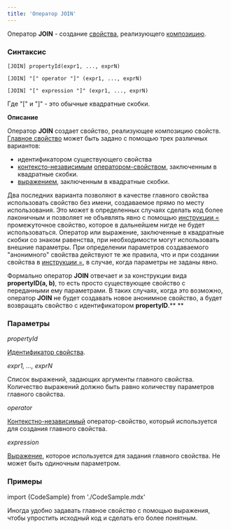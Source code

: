 ```yaml
---
title: 'Оператор JOIN'
---
```


Оператор **JOIN** - создание [свойства](Properties.md), реализующего [композицию](Composition_JOIN_.md).

### Синтаксис

    [JOIN] propertyId(expr1, ..., exprN)
     
    [JOIN] "[" operator "]" (expr1, ..., exprN)
     
    [JOIN] "[" expression "]" (expr1, ..., exprN) 

Где "\[" и "\]" - это обычные квадратные скобки.

**Описание** 

Оператор **JOIN** создает свойство, реализующее композицию свойств. [Главное свойство](Composition_JOIN_.md) может быть задано с помощью трех различных вариантов:

-   идентификатором существующего свойства
-   [контексто-независимым](Property_operators.md#contextindependent) [оператором-свойством](Property_operators.md), заключенным в квадратные скобки.
-   [выражением](Expression.md), заключенным в квадратные скобки.

Два последних варианта позволяют в качестве главного свойства использовать свойство без имени, создаваемое прямо по месту использования. Это может в определенных случаях сделать код более лаконичным и позволяет не объявлять явно с помощью [инструкции =](Instruction_=.md) промежуточное свойство, которое в дальнейшем нигде не будет использоваться. Оператор или выражение, заключенные в квадратные скобки со знаком равенства, при необходимости могут использовать внешние параметры. При определении параметров создаваемого "анонимного" свойства действуют те же правила, что и при создании свойства в [инструкции =](Instruction_=.md), в случае, когда параметры не заданы явно.    

Формально оператор **JOIN** отвечает и за конструкции вида **propertyID(a, b)**, то есть просто существующее свойство с переданными ему параметрами. В таких случаях, когда это возможно, оператор **JOIN** не будет создавать новое анонимное свойство, а будет возвращать свойство с идентификатором **propertyID**.** **

### Параметры

*propertyId*

[Идентификатор свойства](IDs.md#propertyid-broken). 

*expr1, ..., exprN*

Список выражений, задающих аргументы главного свойства. Количество выражений должно быть равно количеству параметров главного свойства.

*operator*

[Контекстно-независимый](Property_operators.md) оператор-свойство, который используется для создания главного свойства.

*expression*

[Выражение](Expression.md), которое используется для задания главного свойства. Не может быть одиночным параметром.

### Примеры


import {CodeSample} from './CodeSample.mdx'

<CodeSample url="https://ru-documentation.lsfusion.org/sample?file=OperatorPropertySample&block=join1"/>


Иногда удобно задавать главное свойство с помощью выражения, чтобы упростить исходный код и сделать его более понятным.

<CodeSample url="https://ru-documentation.lsfusion.org/sample?file=OperatorPropertySample&block=join2"/>

